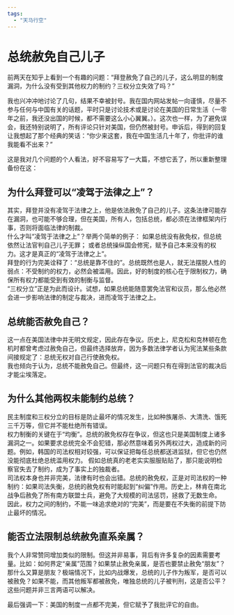 ```yaml
---
tags: 
  - "天马行空"
---
```


# 总统赦免自己儿子

前两天在知乎上看到一个有趣的问题：“拜登赦免了自己的儿子，这么明显的制度漏洞，为什么没有受到其他权力的制约？三权分立失效了吗？”

我也兴冲冲地讨论了几句，结果不幸被封号。我在国内网站发帖一向谨慎，尽量不参与任何与中国有关的话题，平时只是讨论技术或是讨论在美国的日常生活（一零年之前，我还没出国的时候，都不需要这么小心翼翼。）。这次也一样，为了避免误会，我还特别说明了，所有评论只针对美国，但仍然被封号。申诉后，得到的回复让我想起了那个经典的笑话：“你少来这套，我在中国生活几十年了，你批评的谁我能看不出来？”

这是我对几个问题的个人看法，好不容易写了一大篇，不想它丢了，所以重新整理备份在这：

## 为什么拜登可以“凌驾于法律之上”？  
其实，拜登并没有凌驾于法律之上，他是依法赦免了自己的儿子。这条法律可能存在漏洞，也可能不够合理，但在美国，所有人，包括总统，都必须在法律框架内行事，否则将面临法律的制裁。  
什么才叫“凌驾于法律之上”？举两个简单的例子： 如果总统没有赦免权，但总统依然让法官判自己儿子无罪； 或者总统操纵国会修宪，赋予自己本来没有的权力。这才是真正的“凌驾于法律之上”。  
拜登的行为完美诠释了：“总统是靠不住的”。总统既然也是人，就无法摆脱人性的弱点：不受制约的权力，必然会被滥用。因此，好的制度的核心在于限制权力，确保所有权力都能受到有效的制衡与监督。  
“三权分立”正是为此而设计。试想，如果总统能随意罢免法官和议员，那么他必然会进一步影响法律的制定与裁决，进而凌驾于法律之上。

## 总统能否赦免自己？  
这一点在美国法律中并无明文规定，因此存在争议。历史上，尼克松和克林顿在危机时都曾考虑过赦免自己，但最终选择放弃，因为多数法律学者认为宪法某些条款间接规定了：总统无权对自己行使赦免权。  
我也倾向于认为，总统不能赦免自己。但最终，这一问题只有在得到法官的裁决后才能尘埃落定。

## 为什么其他两权未能制约总统？  
民主制度和三权分立的目标是防止最坏的情况发生，比如种族屠杀、大清洗、饿死三千万等，但它并不能杜绝所有错误。  
权力制衡的关键在于“均衡”。总统的赦免权存在争议，但这也只是美国制度上诸多漏洞之一。如果要求总统完全不会犯错，那必然意味着另外两权过大，造成新的问题。例如，韩国的司法权相对较强，可以保证把每任总统都送进监狱，但它也仍然没能彻底杜绝总统滥用权力。 假如总统真的老老实实服服贴贴了，那只能说明检察官失去了制约，成为了事实上的独裁者。  
司法权本身也并非完美，法律有时也会出错。总统的赦免权，正是对司法权的一种制约：如果司法失衡，总统的赦免权有时能起到“纠偏”作用。历史上，林肯在南北战争后赦免了所有南方联盟士兵，避免了大规模的司法惩罚，拯救了无数生命。  
因此，权力之间的制约，不能一味追求绝对的“完美”，而是要在不失衡的前提下防止最坏的情况。

## 能否立法限制总统赦免直系亲属？  
我个人非常赞同增加类似的限制。但这并非易事，背后有许多复杂的因素需要考量。比如：如何界定“亲属”范围？如果禁止赦免亲属，是否也要禁止赦免“朋友”？那什么又算是朋友？极端情况下，比如内战爆发，总统的儿子作为叛军，是否可以被赦免？如果不能，而其他叛军都被赦免，唯独总统的儿子被判刑，这是否公平？  
这些问题并非三言两语可以解决。

最后强调一下：美国的制度一点都不完美，但它赋予了我批评它的自由。
